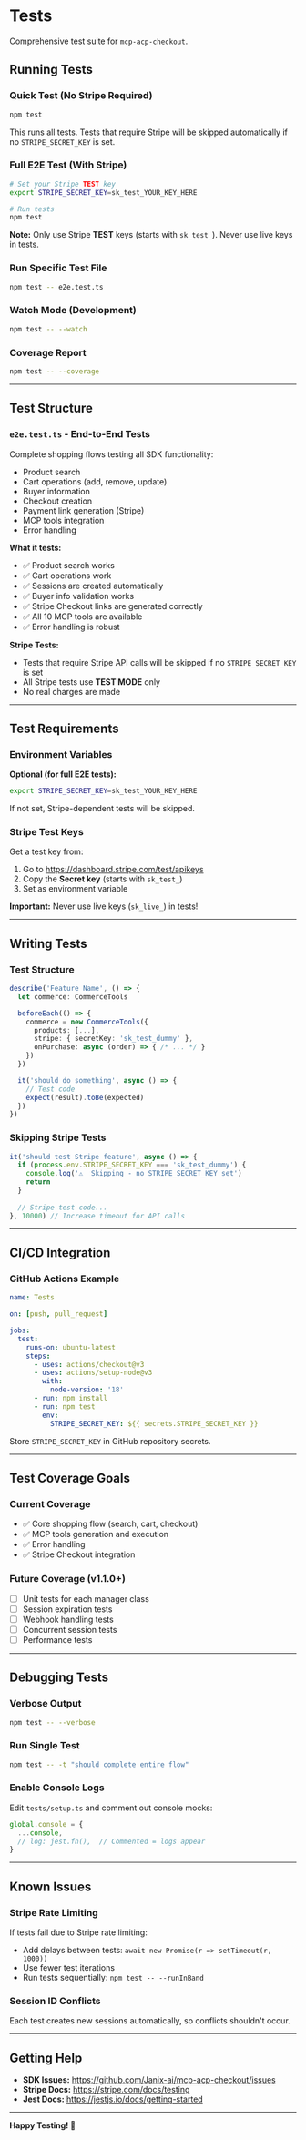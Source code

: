 # Tests

Comprehensive test suite for `mcp-acp-checkout`.

## Running Tests

### Quick Test (No Stripe Required)
```bash
npm test
```

This runs all tests. Tests that require Stripe will be skipped automatically if no `STRIPE_SECRET_KEY` is set.

### Full E2E Test (With Stripe)
```bash
# Set your Stripe TEST key
export STRIPE_SECRET_KEY=sk_test_YOUR_KEY_HERE

# Run tests
npm test
```

**Note:** Only use Stripe **TEST** keys (starts with `sk_test_`). Never use live keys in tests.

### Run Specific Test File
```bash
npm test -- e2e.test.ts
```

### Watch Mode (Development)
```bash
npm test -- --watch
```

### Coverage Report
```bash
npm test -- --coverage
```

---

## Test Structure

### `e2e.test.ts` - End-to-End Tests
Complete shopping flows testing all SDK functionality:
- Product search
- Cart operations (add, remove, update)
- Buyer information
- Checkout creation
- Payment link generation (Stripe)
- MCP tools integration
- Error handling

**What it tests:**
- ✅ Product search works
- ✅ Cart operations work
- ✅ Sessions are created automatically
- ✅ Buyer info validation works
- ✅ Stripe Checkout links are generated correctly
- ✅ All 10 MCP tools are available
- ✅ Error handling is robust

**Stripe Tests:**
- Tests that require Stripe API calls will be skipped if no `STRIPE_SECRET_KEY` is set
- All Stripe tests use **TEST MODE** only
- No real charges are made

---

## Test Requirements

### Environment Variables

**Optional (for full E2E tests):**
```bash
export STRIPE_SECRET_KEY=sk_test_YOUR_KEY_HERE
```

If not set, Stripe-dependent tests will be skipped.

### Stripe Test Keys

Get a test key from:
1. Go to https://dashboard.stripe.com/test/apikeys
2. Copy the **Secret key** (starts with `sk_test_`)
3. Set as environment variable

**Important:** Never use live keys (`sk_live_`) in tests!

---

## Writing Tests

### Test Structure
```typescript
describe('Feature Name', () => {
  let commerce: CommerceTools

  beforeEach(() => {
    commerce = new CommerceTools({
      products: [...],
      stripe: { secretKey: 'sk_test_dummy' },
      onPurchase: async (order) => { /* ... */ }
    })
  })

  it('should do something', async () => {
    // Test code
    expect(result).toBe(expected)
  })
})
```

### Skipping Stripe Tests
```typescript
it('should test Stripe feature', async () => {
  if (process.env.STRIPE_SECRET_KEY === 'sk_test_dummy') {
    console.log('⚠️  Skipping - no STRIPE_SECRET_KEY set')
    return
  }
  
  // Stripe test code...
}, 10000) // Increase timeout for API calls
```

---

## CI/CD Integration

### GitHub Actions Example
```yaml
name: Tests

on: [push, pull_request]

jobs:
  test:
    runs-on: ubuntu-latest
    steps:
      - uses: actions/checkout@v3
      - uses: actions/setup-node@v3
        with:
          node-version: '18'
      - run: npm install
      - run: npm test
        env:
          STRIPE_SECRET_KEY: ${{ secrets.STRIPE_SECRET_KEY }}
```

Store `STRIPE_SECRET_KEY` in GitHub repository secrets.

---

## Test Coverage Goals

### Current Coverage
- ✅ Core shopping flow (search, cart, checkout)
- ✅ MCP tools generation and execution
- ✅ Error handling
- ✅ Stripe Checkout integration

### Future Coverage (v1.1.0+)
- [ ] Unit tests for each manager class
- [ ] Session expiration tests
- [ ] Webhook handling tests
- [ ] Concurrent session tests
- [ ] Performance tests

---

## Debugging Tests

### Verbose Output
```bash
npm test -- --verbose
```

### Run Single Test
```bash
npm test -- -t "should complete entire flow"
```

### Enable Console Logs
Edit `tests/setup.ts` and comment out console mocks:
```typescript
global.console = {
  ...console,
  // log: jest.fn(),  // Commented = logs appear
}
```

---

## Known Issues

### Stripe Rate Limiting
If tests fail due to Stripe rate limiting:
- Add delays between tests: `await new Promise(r => setTimeout(r, 1000))`
- Use fewer test iterations
- Run tests sequentially: `npm test -- --runInBand`

### Session ID Conflicts
Each test creates new sessions automatically, so conflicts shouldn't occur.

---

## Getting Help

- **SDK Issues:** https://github.com/Janix-ai/mcp-acp-checkout/issues
- **Stripe Docs:** https://stripe.com/docs/testing
- **Jest Docs:** https://jestjs.io/docs/getting-started

---

**Happy Testing! 🧪**

